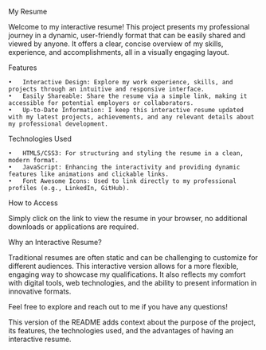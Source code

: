 My Resume

Welcome to my interactive resume! This project presents my professional journey in a dynamic, user-friendly format that can be easily shared and viewed by anyone. It offers a clear, concise overview of my skills, experience, and accomplishments, all in a visually engaging layout.

Features

	•	Interactive Design: Explore my work experience, skills, and projects through an intuitive and responsive interface.
	•	Easily Shareable: Share the resume via a simple link, making it accessible for potential employers or collaborators.
	•	Up-to-Date Information: I keep this interactive resume updated with my latest projects, achievements, and any relevant details about my professional development.

Technologies Used

	•	HTML5/CSS3: For structuring and styling the resume in a clean, modern format.
	•	JavaScript: Enhancing the interactivity and providing dynamic features like animations and clickable links.
	•	Font Awesome Icons: Used to link directly to my professional profiles (e.g., LinkedIn, GitHub).

How to Access

Simply click on the link to view the resume in your browser, no additional downloads or applications are required.

Why an Interactive Resume?

Traditional resumes are often static and can be challenging to customize for different audiences. This interactive version allows for a more flexible, engaging way to showcase my qualifications. It also reflects my comfort with digital tools, web technologies, and the ability to present information in innovative formats.

Feel free to explore and reach out to me if you have any questions!

This version of the README adds context about the purpose of the project, its features, the technologies used, and the advantages of having an interactive resume.
